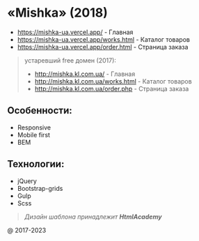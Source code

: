 # «Mishka» (2018)

 * https://mishka-ua.vercel.app/ - Главная
 * https://mishka-ua.vercel.app/works.html - Каталог товаров
 * https://mishka-ua.vercel.app/order.html - Страница заказа

 > устаревший free домен (2017): 
 >* http://mishka.kl.com.ua/ - Главная
 >* http://mishka.kl.com.ua/works.html - Каталог товаров
 >* http://mishka.kl.com.ua/order.php - Страница заказа

## Особенности:
 * Responsive
 * Mobile first
 * BEM
 
## Технологии:
 * jQuery
 * Bootstrap-grids
 * Gulp
 * Scss

> *Дизайн шаблона принадлежит ***HtmlAcademy****

@ 2017-2023